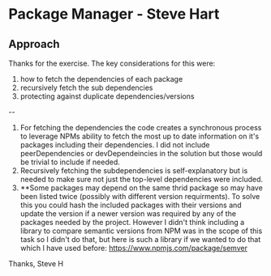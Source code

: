 # Package Manager - Steve Hart

## Approach
Thanks for the exercise.  The key considerations for this were:
1. how to fetch the dependencies of each package
2. recursively fetch the sub dependencies
3. protecting against duplicate dependencies/versions

   
--

1. For fetching the dependencies the code creates a synchronous process to leverage NPMs ability to fetch the most up to date information on it's packages including their dependencies.  I did not include peerDependencies or devDependeincies in the solution but those would be trivial to include if needed.
2. Recursively fetching the subdependencies is self-explanatory but is needed to make sure not just the top-level dependencies were included.
3. **Some packages may depend on the same thrid package so may have been listed twice (possibly with different version requirments).  To solve this you could hash the included packages with their versions and update the version if a newer version was required by any of the packages needed by the project.  However I didn't think including a library to compare semantic versions from NPM was in the scope of this task so I didn't do that, but here is such a library if we wanted to do that which I have used before: https://www.npmjs.com/package/semver

Thanks,
Steve H
